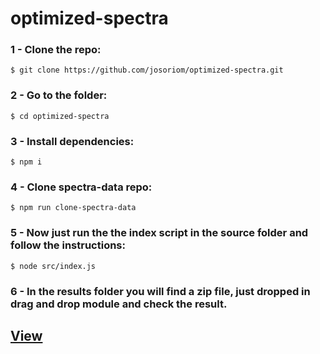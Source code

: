 # optimized-spectra

### 1 - Clone the repo:
`$ git clone https://github.com/josoriom/optimized-spectra.git`

### 2 - Go to the folder:
`$ cd optimized-spectra`

### 3 - Install dependencies:
`$ npm i`

### 4 - Clone spectra-data repo:
`$ npm run clone-spectra-data`

### 5 - Now just run the the index script in the source folder and follow the instructions:
`$ node src/index.js`

### 6 - In the results folder you will find a zip file, just dropped in drag and drop module and check the result.

## [View](https://my.cheminfo.org/?viewURL=https%3A%2F%2Fmydb.cheminfo.org%2Fdb%2Fvisualizer%2Fentry%2F111a2c7f7965d73c1eec6efaded0e739%2Fview.json)
